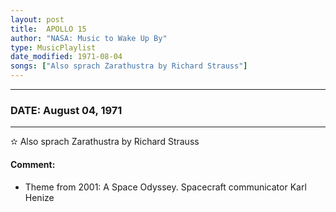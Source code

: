 ```yaml
---
layout: post
title:  APOLLO 15
author: "NASA: Music to Wake Up By"
type: MusicPlaylist
date_modified: 1971-08-04
songs: ["Also sprach Zarathustra by Richard Strauss"]
---
```


----
### DATE: August 04, 1971
----
✫ Also sprach Zarathustra by Richard Strauss

#### Comment:
* Theme from 2001: A Space Odyssey. Spacecraft communicator Karl Henize



<br/>
<center>
	<a target="_blank"
	   href="https://twitter.com/intent/tweet?hashtags=Space,NASA,Playlist,NASAWakeupCalls,SpaceProgram&text={{ page.author}}, '{{ page.songs.first }}' {{ page.title }}, {{ page.date | date: '%B %d, %Y' }}. {{ site.url }}{{ page.url }}&via=nasawakeupcalls"><i class="fab fa-twitter" alt="Tweet this page" style="font-size: 1.3em;"></i></a>
	&nbsp; 	<i class="fas fa-user-astronaut" style="font-size: 1.5em;"></i> &nbsp;
    <a type="amzn" search="'Also sprach Zarathustra by Richard Strauss'" category="popular music">
    <i class="fab fa-amazon" style="font-size: 1.3em;"></i></a>
</center>
